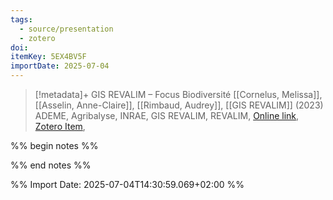 ```yaml
---
tags:
  - source/presentation
  - zotero
doi: 
itemKey: 5EX4BV5F
importDate: 2025-07-04
---
```

>[!metadata]+
> GIS REVALIM – Focus Biodiversité
> [[Cornelus, Melissa]], [[Asselin, Anne-Claire]], [[Rimbaud, Audrey]], 
> [[GIS REVALIM]] (2023)
> ADEME, Agribalyse, INRAE, GIS REVALIM, REVALIM, 
> [Online link](https://www.dailymotion.com/video/x9bzv3y), [Zotero Item](zotero://select/library/items/5EX4BV5F),

%% begin notes %%

%% end notes %%

%% Import Date: 2025-07-04T14:30:59.069+02:00 %%
